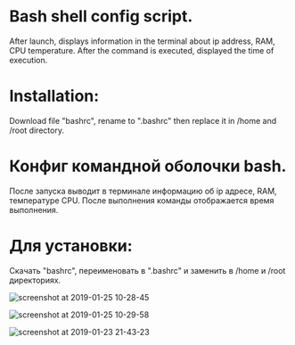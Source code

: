# Bash shell config script.                                                                                                   
After launch, displays information in the terminal
about ip address, RAM, CPU temperature. After the command is executed, 
displayed the time of execution.

# Installation:                                                                                                               
Download file "bashrc", rename to ".bashrc" then replace it in /home and /root directory.


# Конфиг командной оболочки bash. 
После запуска выводит в терминале информацию 
об ip адресе, RAM, температуре CPU. После выполнения команды отображается время выполнения.

# Для установки:
Cкачать "bashrc", переименовать в ".bashrc" и заменить в /home и /root директориях.

![screenshot at 2019-01-25 10-28-45](https://user-images.githubusercontent.com/43719011/51720764-aa8e0f80-209a-11e9-828d-4284eb7677b9.png)

![screenshot at 2019-01-25 10-29-58](https://user-images.githubusercontent.com/43719011/51720769-acf06980-209a-11e9-88b7-23e3dea24e2d.png)

![screenshot at 2019-01-23 21-43-23](https://user-images.githubusercontent.com/43719011/51604510-b8d41280-1f58-11e9-970f-7a8d2469a17f.png)

